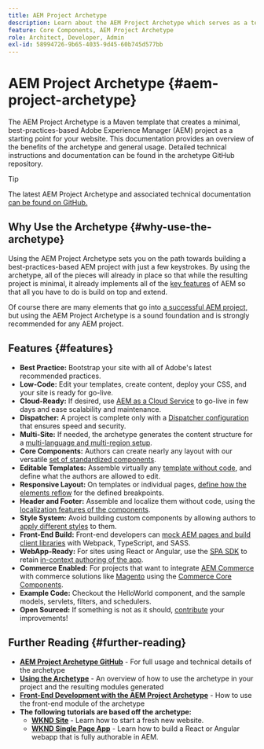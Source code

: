 ```yaml
---
title: AEM Project Archetype
description: Learn about the AEM Project Archetype which serves as a template for AEM-based applications.
feature: Core Components, AEM Project Archetype
role: Architect, Developer, Admin
exl-id: 58994726-9b65-4035-9d45-60b745d577bb
---
```


# AEM Project Archetype {#aem-project-archetype}

The AEM Project Archetype is a Maven template that creates a minimal, best-practices-based Adobe Experience Manager (AEM) project as a starting point for your website. This documentation provides an overview of the benefits of the archetype and general usage. Detailed technical instructions and documentation can be found in the archetype GitHub repository.

>[!TIP]
>
>The latest AEM Project Archetype and associated technical documentation [can be found on GitHub.](https://github.com/adobe/aem-project-archetype)

## Why Use the Archetype {#why-use-the-archetype}

Using the AEM Project Archetype sets you on the path towards building a best-practices-based AEM project with just a few keystrokes. By using the archetype, all of the pieces will already in place so that while the resulting project is minimal, it already implements all of the [key features](/help/developing/archetype/using.md#what-you-get) of AEM so that all you have to do is build on top and extend.

Of course there are many elements that go into [a successful AEM project,](/help/developing/success.md) but using the AEM Project Archetype is a sound foundation and is strongly recommended for any AEM project.

## Features {#features}

* **Best Practice:** Bootstrap your site with all of Adobe's latest recommended practices.
* **Low-Code:** Edit your templates, create content, deploy your CSS, and your site is ready for go-live.
* **Cloud-Ready:** If desired, use [AEM as a Cloud Service](https://experienceleague.adobe.com/docs/experience-manager-cloud-service/landing/home.html) to go-live in few days and ease scalability and maintenance.
* **Dispatcher:** A project is complete only with a [Dispatcher configuration](https://experienceleague.adobe.com/docs/experience-manager-dispatcher/using/dispatcher.html) that ensures speed and security.
* **Multi-Site:** If needed, the archetype generates the content structure for a [multi-language and multi-region setup](https://experienceleague.adobe.com/docs/experience-manager-cloud-service/sites/administering/reusing-content/msm/overview.html).
* **Core Components:** Authors can create nearly any layout with our versatile [set of standardized components](/help/introduction.md).
* **Editable Templates:** Assemble virtually any [template without code](https://experienceleague.adobe.com/docs/experience-manager-learn/sites/page-authoring/template-editor-feature-video-use.html), and define what the authors are allowed to edit.
* **Responsive Layout:** On templates or individual pages, [define how the elements reflow](https://experienceleague.adobe.com/docs/experience-manager-core-components/using/get-started/localization.html) for the defined breakpoints.
* **Header and Footer:** Assemble and localize them without code, using the [localization features of the components](https://experienceleague.adobe.com/docs/experience-manager-core-components/using/get-started/localization.html).
* **Style System:** Avoid building custom components by allowing authors to [apply different styles](https://experienceleague.adobe.com/docs/experience-manager-learn/getting-started-wknd-tutorial-develop/project-archetype/style-system.html) to them.
* **Front-End Build:** Front-end developers can [mock AEM pages and build client libraries](front-end.md) with Webpack, TypeScript, and SASS.
* **WebApp-Ready:** For sites using React or Angular, use the [SPA SDK](https://experienceleague.adobe.com/docs/experience-manager-cloud-service/content/implementing/developing/hybrid/developing.html) to retain [in-context authoring of the app](https://experienceleague.adobe.com/docs/experience-manager-learn/sites/spa-editor/spa-editor-framework-feature-video-use.html).
* **Commerce Enabled:** For projects that want to integrate [AEM Commerce](https://experienceleague.adobe.com/docs/experience-manager-cloud-service/content-and-commerce/home.html) with commerce solutions like [Magento](https://magento.com/) using the [Commerce Core Components](https://github.com/adobe/aem-core-cif-components).
* **Example Code:** Checkout the HelloWorld component, and the sample models, servlets, filters, and schedulers.
* **Open Sourced:** If something is not as it should, [contribute](https://github.com/adobe/aem-core-wcm-components/blob/master/CONTRIBUTING.md) your improvements!

## Further Reading {#further-reading}

* **[AEM Project Archetype GitHub](https://github.com/adobe/aem-project-archetype)** - For full usage and technical details of the archetype
* **[Using the Archetype](using.md)** - An overview of how to use the archetype in your project and the resulting modules generated
* **[Front-End Development with the AEM Project Archetype](front-end.md)** - How to use the front-end module of the archetype
* **The following tutorials are based off the archetype:**
  * **[WKND Site](https://experienceleague.adobe.com/docs/experience-manager-learn/getting-started-wknd-tutorial-develop/overview.html)** - Learn how to start a fresh new website.
  * **[WKND Single Page App](https://experienceleague.adobe.com/docs/experience-manager-learn/sites/spa-editor/spa-editor-framework-feature-video-use.html)** - Learn how to build a React or Angular webapp that is fully authorable in AEM.
